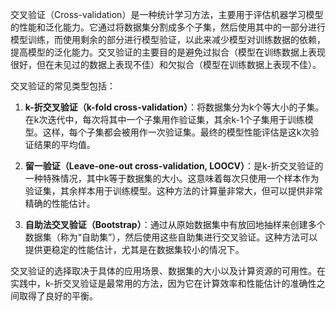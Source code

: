 交叉验证（Cross-validation）是一种统计学习方法，主要用于评估机器学习模型的性能和泛化能力。它通过将数据集分割成多个子集，然后使用其中的一部分进行模型训练，而使用剩余的部分进行模型验证，以此来减少模型对训练数据的依赖，提高模型的泛化能力。交叉验证的主要目的是避免过拟合（模型在训练数据上表现很好，但在未见过的数据上表现不佳）和欠拟合（模型在训练数据上表现不佳）。

交叉验证的常见类型包括：

1. **k-折交叉验证（k-fold cross-validation）**：将数据集分为k个等大小的子集。在k次迭代中，每次将其中一个子集用作验证集，其余k-1个子集用于训练模型。这样，每个子集都会被用作一次验证集。最终的模型性能评估是这k次验证结果的平均值。

2. **留一验证（Leave-one-out cross-validation, LOOCV）**：是k-折交叉验证的一种特殊情况，其中k等于数据集的大小。这意味着每次只使用一个样本作为验证集，其余样本用于训练模型。这种方法的计算量非常大，但可以提供非常精确的性能估计。

3. **自助法交叉验证（Bootstrap）**：通过从原始数据集中有放回地抽样来创建多个数据集（称为“自助集”），然后使用这些自助集进行交叉验证。这种方法可以提供更稳定的性能估计，尤其是在数据集较小的情况下。

交叉验证的选择取决于具体的应用场景、数据集的大小以及计算资源的可用性。在实践中，k-折交叉验证是最常用的方法，因为它在计算效率和性能估计的准确性之间取得了良好的平衡。